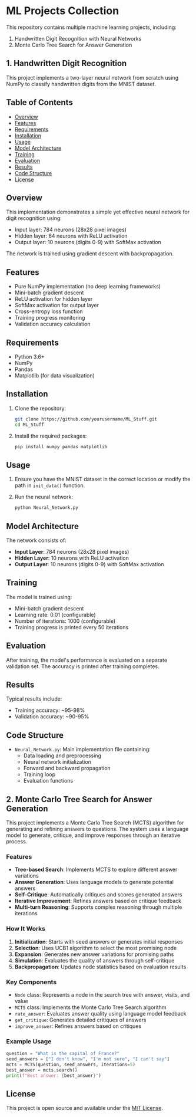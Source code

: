 # ML Projects Collection

This repository contains multiple machine learning projects, including:

1. Handwritten Digit Recognition with Neural Networks
2. Monte Carlo Tree Search for Answer Generation

## 1. Handwritten Digit Recognition

This project implements a two-layer neural network from scratch using NumPy to classify handwritten digits from the MNIST dataset.

## Table of Contents
- [Overview](#overview)
- [Features](#features)
- [Requirements](#requirements)
- [Installation](#installation)
- [Usage](#usage)
- [Model Architecture](#model-architecture)
- [Training](#training)
- [Evaluation](#evaluation)
- [Results](#results)
- [Code Structure](#code-structure)
- [License](#license)

## Overview

This implementation demonstrates a simple yet effective neural network for digit recognition using:
- Input layer: 784 neurons (28x28 pixel images)
- Hidden layer: 64 neurons with ReLU activation
- Output layer: 10 neurons (digits 0-9) with SoftMax activation

The network is trained using gradient descent with backpropagation.

## Features

- Pure NumPy implementation (no deep learning frameworks)
- Mini-batch gradient descent
- ReLU activation for hidden layer
- SoftMax activation for output layer
- Cross-entropy loss function
- Training progress monitoring
- Validation accuracy calculation

## Requirements

- Python 3.6+
- NumPy
- Pandas
- Matplotlib (for data visualization)

## Installation

1. Clone the repository:
   ```bash
   git clone https://github.com/yourusername/ML_Stuff.git
   cd ML_Stuff
   ```

2. Install the required packages:
   ```bash
   pip install numpy pandas matplotlib
   ```

## Usage

1. Ensure you have the MNIST dataset in the correct location or modify the path in `init_data()` function.

2. Run the neural network:
   ```bash
   python Neural_Network.py
   ```

## Model Architecture

The network consists of:
- **Input Layer**: 784 neurons (28x28 pixel images)
- **Hidden Layer**: 10 neurons with ReLU activation
- **Output Layer**: 10 neurons (digits 0-9) with SoftMax activation

## Training

The model is trained using:
- Mini-batch gradient descent
- Learning rate: 0.01 (configurable)
- Number of iterations: 1000 (configurable)
- Training progress is printed every 50 iterations

## Evaluation

After training, the model's performance is evaluated on a separate validation set. The accuracy is printed after training completes.

## Results

Typical results include:
- Training accuracy: ~95-98%
- Validation accuracy: ~90-95%

## Code Structure

- `Neural_Network.py`: Main implementation file containing:
  - Data loading and preprocessing
  - Neural network initialization
  - Forward and backward propagation
  - Training loop
  - Evaluation functions

## 2. Monte Carlo Tree Search for Answer Generation

This project implements a Monte Carlo Tree Search (MCTS) algorithm for generating and refining answers to questions. The system uses a language model to generate, critique, and improve responses through an iterative process.

### Features

- **Tree-based Search**: Implements MCTS to explore different answer variations
- **Answer Generation**: Uses language models to generate potential answers
- **Self-Critique**: Automatically critiques and scores generated answers
- **Iterative Improvement**: Refines answers based on critique feedback
- **Multi-turn Reasoning**: Supports complex reasoning through multiple iterations

### How It Works

1. **Initialization**: Starts with seed answers or generates initial responses
2. **Selection**: Uses UCB1 algorithm to select the most promising node
3. **Expansion**: Generates new answer variations for promising paths
4. **Simulation**: Evaluates the quality of answers through self-critique
5. **Backpropagation**: Updates node statistics based on evaluation results

### Key Components

- `Node` class: Represents a node in the search tree with answer, visits, and value
- `MCTS` class: Implements the Monte Carlo Tree Search algorithm
- `rate_answer`: Evaluates answer quality using language model feedback
- `get_critique`: Generates detailed critiques of answers
- `improve_answer`: Refines answers based on critiques

### Example Usage

```python
question = "What is the capital of France?"
seed_answers = ["I don't know", "I'm not sure", "I can't say"]
mcts = MCTS(question, seed_answers, iterations=5)
best_answer = mcts.search()
print(f"Best answer: {best_answer}")
```

## License

This project is open source and available under the [MIT License](LICENSE).
